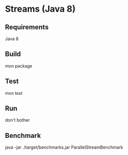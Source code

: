 # Streams (Java 8)

## Requirements
Java 8
## Build
  mvn package
  
## Test
mvn test

## Run
don't bother

## Benchmark
java -jar ./target/benchmarks.jar ParallelStreamBenchmark
